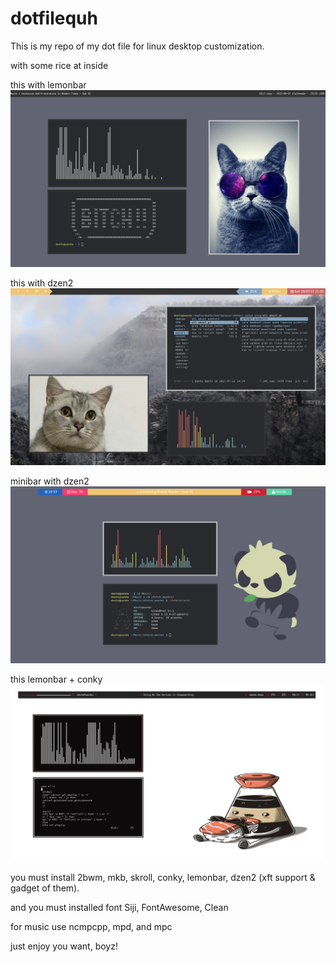 # dotfilequh
This is my repo of my dot file for linux desktop customization.

with some rice at inside

this with lemonbar
![lemonbar](https://github.com/Dante08/dotfilequh/blob/master/2017-08-07-233345_1366x768_scrot.png)

this with dzen2
![dzen2](https://github.com/Dante08/dotfilequh/blob/master/2017-07-16-215224_1366x768_scrot.png)

minibar with dzen2
![minibar](https://github.com/Dante08/dotfilequh/blob/master/2017-07-30-105317_1366x768_scrot.png)

this lemonbar + conky
![kek](https://github.com/Dante08/dotfilequh/blob/master/2017-10-06-041152_1366x768_scrot.png)

you must install 2bwm, mkb, skroll, conky, lemonbar, dzen2 (xft support & gadget of them).

and you must installed font Siji, FontAwesome, Clean

for music use ncmpcpp, mpd, and mpc

just enjoy you want, boyz!
